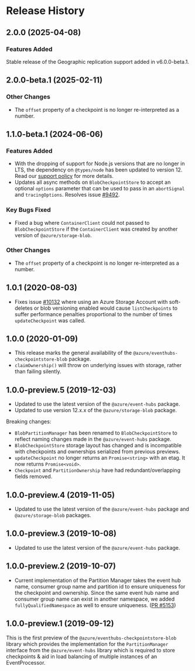 # Release History

## 2.0.0 (2025-04-08)

### Features Added

Stable release of the Geographic replication support added in v6.0.0-beta.1.

## 2.0.0-beta.1 (2025-02-11)

### Other Changes

- The `offset` property of a checkpoint is no longer re-interpreted as a number.

## 1.1.0-beta.1 (2024-06-06)

### Features Added

- With the dropping of support for Node.js versions that are no longer in LTS, the dependency on `@types/node` has been updated to version 12. Read our [support policy](https://github.com/Azure/azure-sdk-for-js/blob/main/SUPPORT.md) for more details.
- Updates all async methods on `BlobCheckpointStore` to accept
  an optional `options` parameter that can be used to pass in an
  `abortSignal` and `tracingOptions`.
  Resolves issue [#9492](https://github.com/Azure/azure-sdk-for-js/issues/9492).

### Key Bugs Fixed

- Fixed a bug where `ContainerClient` could not passed to `BlobCheckpointStore` if the `ContainerClient` was created by another version of `@azure/storage-blob`.

### Other Changes

- The `offset` property of a checkpoint is no longer re-interpreted as a number.

## 1.0.1 (2020-08-03)

- Fixes issue [#10132](https://github.com/Azure/azure-sdk-for-js/issues/10132)
  where using an Azure Storage Account with soft-deletes or blob versioning enabled
  would cause `listCheckpoints` to suffer performance penalties proportional to the
  number of times `updateCheckpoint` was called.

## 1.0.0 (2020-01-09)

- This release marks the general availability of the `@azure/eventhubs-checkpointstore-blob` package.
- `claimOwnership()` will throw on underlying issues with storage, rather than
  failing silently.

## 1.0.0-preview.5 (2019-12-03)

- Updated to use the latest version of the `@azure/event-hubs` package.
- Updated to use version 12.x.x of the `@azure/storage-blob` package.

Breaking changes:

- `BlobPartitionManager` has been renamed to `BlobCheckpointStore` to reflect naming changes
  made in the `@azure/event-hubs` package.
- `BlobCheckpointStore` storage layout has changed and is incompatible with checkpoints and ownerships
  serialized from previous previews.
- `updateCheckpoint` no longer returns an `Promise<string>` with an etag. It now returns `Promise<void>`.
- `Checkpoint` and `PartitionOwnership` have had redundant/overlapping fields removed.

## 1.0.0-preview.4 (2019-11-05)

- Updated to use the latest version of the `@azure/event-hubs` package and `@azure/storage-blob` packages.

## 1.0.0-preview.3 (2019-10-08)

- Updated to use the latest version of the `@azure/event-hubs` package.

## 1.0.0-preview.2 (2019-10-07)

- Current implementation of the Partition Manager takes the event hub name, consumer group name and partition id to ensure uniqueness for the checkpoint and ownership.
  Since the same event hub name and consumer group name can exist in another namespace, we added `fullyQualifiedNamespace` as well to ensure uniqueness.
  ([PR #5153](https://github.com/Azure/azure-sdk-for-js/pull/5153))

## 1.0.0-preview.1 (2019-09-12)

This is the first preview of the `@azure/eventhubs-checkpointstore-blob` library which provides the implementation for the `PartitionManager` interface from the `@azure/event-hubs` library which is required to store checkpoints & aid in load balancing of multiple instances of an EventProcessor.
